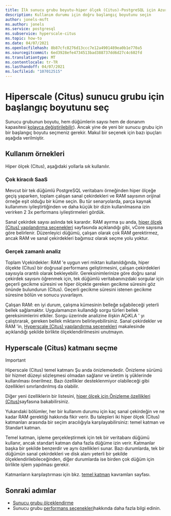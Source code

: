 ```yaml
---
title: İlk sunucu grubu boyutu-hiper ölçek (Citus)-PostgreSQL için Azure veritabanı
description: Kullanım durumu için doğru başlangıç boyutunu seçin
author: jonels-msft
ms.author: jonels
ms.service: postgresql
ms.subservice: hyperscale-citus
ms.topic: how-to
ms.date: 04/07/2021
ms.openlocfilehash: 8b87cfc8276d13ccc7e12a4901489ea0b1e770a5
ms.sourcegitcommit: 6ed3928efe4734513bad388737dd6d27c4c602fd
ms.translationtype: MT
ms.contentlocale: tr-TR
ms.lasthandoff: 04/07/2021
ms.locfileid: "107012515"
---
```

# <a name="pick-initial-size-for-hyperscale-citus-server-group"></a>Hiperscale (Citus) sunucu grubu için başlangıç boyutunu seç

Sunucu grubunun boyutu, hem düğümlerin sayısı hem de donanım kapasitesi [kolayca değiştirilebilir](howto-hyperscale-scale-grow.md)). Ancak yine de yeni bir sunucu grubu için bir başlangıç boyutu seçmeniz gerekir. Makul bir seçenek için bazı ipuçları aşağıda verilmiştir.

## <a name="use-cases"></a>Kullanım örnekleri

Hiper ölçek (Citus), aşağıdaki yollarla sık kullanılır.

### <a name="multi-tenant-saas"></a>Çok kiracılı SaaS

Mevcut bir tek düğümlü PostgreSQL veritabanı örneğinden hiper ölçeğe geçiş yaparken, toplam çalışan sanal çekirdekleri ve RAM sayısının orijinal örneğe eşit olduğu bir küme seçin. Bu tür senaryolarda, parça kaynak kullanımını iyileştirtiğinden ve daha küçük bir dizin kullanılmasına izin verirken 2 3x performans iyileştirmeleri gördük.

Sanal çekirdek sayısı aslında tek karardır. RAM ayırma şu anda, [hiper ölçek (Citus) yapılandırma seçenekleri](concepts-hyperscale-configuration-options.md) sayfasında açıklandığı gibi, vCore sayısına göre belirlenir.
Düzenleyici düğümü, çalışan olarak çok RAM gerektirmez, ancak RAM ve sanal çekirdekleri bağımsız olarak seçme yolu yoktur.

### <a name="real-time-analytics"></a>Gerçek zamanlı analiz

Toplam Vçekirdekler: RAM 'e uygun veri miktarı kullanıldığında, hiper ölçekte (Citus) bir doğrusal performans geliştirmesini, çalışan çekirdekleri sayısıyla orantılı olarak bekleyebilir. Gereksinimlerinize göre doğru sanal çekirdek sayısını öğrenmek için, tek düğümlü veritabanınızdaki sorgular için geçerli gecikme süresini ve hiper ölçekte gereken gecikme süresini göz önünde bulundurun (Citus). Geçerli gecikme süresini istenen gecikme süresine bölün ve sonucu yuvarlayın.

Çalışan RAM: en iyi durum, çalışma kümesinin belleğe sığabileceği yeterli bellek sağlamaktır. Uygulamanızın kullandığı sorgu türleri bellek gereksinimlerini etkiler. Sorgu üzerinde analizine ilişkin AÇıKLA ' yı çalıştırarak, gereken bellek miktarını belirleyebilirsiniz. Sanal çekirdekler ve RAM 'in, [Hyperscale (Citus) yapılandırma seçenekleri](concepts-hyperscale-configuration-options.md) makalesinde açıklandığı şekilde birlikte ölçeklendirilmesini unutmayın.

## <a name="choosing-a-hyperscale-citus-tier"></a>Hyperscale (Citus) katmanı seçme

> [!IMPORTANT]
> Hiperscale (Citus) temel katmanı Şu anda önizlemededir.  Önizleme sürümü bir hizmet düzeyi sözleşmesi olmadan sağlanır ve üretim iş yüklerinde kullanılması önerilmez. Bazı özellikler desteklenmiyor olabileceği gibi özellikleri sınırlandırılmış da olabilir.
>
> Diğer yeni özelliklerin bir listesini, [hiper ölçek için Önizleme özellikleri (Citus)](hyperscale-preview-features.md)sayfasına bakabilirsiniz.

Yukarıdaki bölümler, her bir kullanım durumu için kaç sanal çekirdeğin ve ne kadar RAM gerektiği hakkında fikir verir. Bu talepleri iki hiper ölçek (Citus) katmanları arasında bir seçim aracılığıyla karşılayabilirsiniz: temel katman ve Standart katman.

Temel katman, işleme gerçekleştirmek için tek bir veritabanı düğümü kullanır, ancak standart katman daha fazla düğüme izin verir. Katmanlar başka bir şekilde benzerdir ve aynı özellikleri sunar. Bazı durumlarda, tek bir düğümün sanal çekirdekleri ve disk alanı yeterli bir şekilde ölçeklendirilebileceğinden, diğer durumlarda ise birden çok düğüm için birlikte işlem yapılması gerekir.

Katmanların karşılaştırması için bkz. [temel katman](concepts-hyperscale-tiers.md) kavramları sayfası.

## <a name="next-steps"></a>Sonraki adımlar

- [Sunucu grubu ölçeklendirme](howto-hyperscale-scale-grow.md)
- Sunucu grubu [performans seçenekleri](concepts-hyperscale-configuration-options.md)hakkında daha fazla bilgi edinin.
